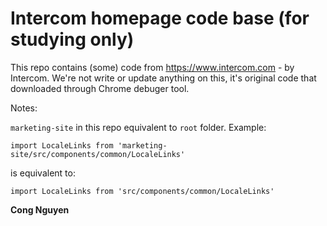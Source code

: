 # Intercom homepage code base (for studying only)

This repo contains (some) code from https://www.intercom.com - by Intercom. We're not write or update anything on this, it's original code that downloaded through Chrome debuger tool.

Notes:

```marketing-site``` in this repo equivalent to ```root``` folder. Example:

```
import LocaleLinks from 'marketing-site/src/components/common/LocaleLinks'
```

is equivalent to:

```
import LocaleLinks from 'src/components/common/LocaleLinks'
```

**Cong Nguyen**